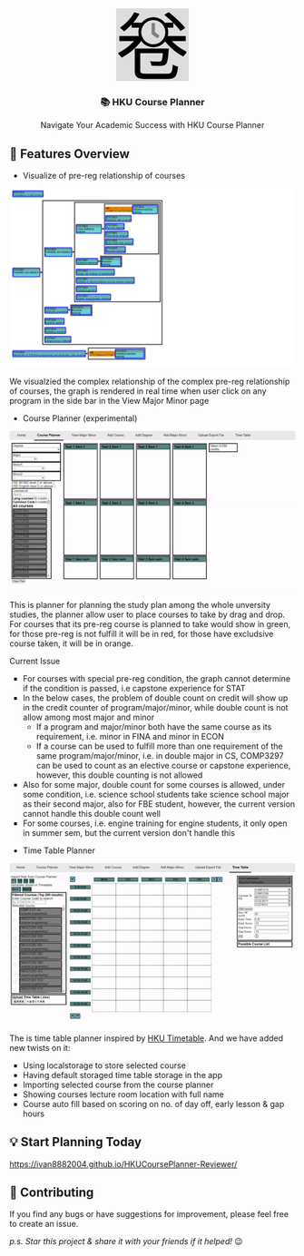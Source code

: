 <div align="center">
  <img src="./public/favicon.ico" width="128" height="128" />
  <h3>📚 HKU Course Planner</h3>
  <p>Navigate Your Academic Success with HKU Course Planner</p>
</div>

## :rocket: Features Overview

- Visualize of pre-reg relationship of courses
<div>
  <img src="./screenshot/prereg-graph.png" />
  <p>We visualzied the complex relationship of the complex pre-reg relationship of courses, the graph is rendered in real time when user click on any program in the side bar in the View Major Minor page</p>
</div>

- Course Planner (experimental)
<div>
  <img src="./screenshot/course-planner.gif" />
  <p>This is planner for planning the study plan among the whole unversity studies, the planner allow user to place courses to take by drag and drop. For courses that its pre-reg course is planned to take would show in green, for those pre-reg is not fulfill it will be in red, for those have excludsive course taken, it will be in orange. </p>
  Current Issue
  <ul style="list-style-type:square;">
    <li>For courses with special pre-reg condition, the graph cannot determine if the condition is passed, i.e capstone experience for STAT</li>
    <li>
      In the below cases, the problem of double count on credit will show up in the credit counter of program/major/minor, while double count is not allow among most major and minor
      <ul>
        <li>If a program and major/minor both have the same course as its requirement, i.e. minor in FINA and minor in ECON</li>
        <li>If a course can be used to fulfill more than one requirement of the same program/major/minor, i.e. in double major in CS, COMP3297 can be used to count as an elective course or capstone experience, however, this double counting is not allowed</li>
      </ul>
    </li>
    <li>Also for some major, double count for some courses is allowed, under some condition, i.e. science school students take science school major as their second major, also for FBE student, however, the current version cannot handle this double count well</li>
    <li>For some courses, i.e. engine training for engine students, it only open in summer sem, but the current version don't handle this</li>
  </ul>
</div>

- Time Table Planner
<div>
  <img src="./screenshot/time-table.gif" />
  <p>
    The is time table planner inspired by <a href="https://github.com/hovergecko/timetable">HKU Timetable</a>. And we have added new twists on it:
  </p>
  <ul style="list-style-type:square;">
    <li>Using localstorage to store selected course</li>
    <li>Having default storaged time table storage in the app</li>
    <li>Importing selected course from the course planner</li>
    <li>Showing courses lecture room location with full name</li>
    <li>Course auto fill based on scoring on no. of day off, early lesson & gap hours</li>
  </ul>
</div>

## :bulb: Start Planning Today

<https://ivan8882004.github.io/HKUCoursePlanner-Reviewer/>

## :handshake: Contributing

If you find any bugs or have suggestions for improvement, please feel free to create an issue.

_p.s. Star this project & share it with your friends if it helped!_ 😉
